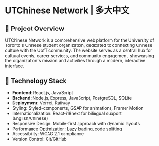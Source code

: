 # UTChinese Network | 多大中文

## 📌 Project Overview

UTChinese Network is a comprehensive web platform for the University of Toronto's Chinese student organization, dedicated to connecting Chinese culture with the UofT community. The website serves as a central hub for cultural events, career services, and community engagement, showcasing the organization's mission and activities through a modern, interactive interface.

## 🔧 Technology Stack

- **Frontend**: React.js, JavaScript
- **Backend**: Node.js, Express, JavaScript, PostgreSQL, SQLite
- **Deployment**: Vercel, Railway
- Styling: Styled-components, GSAP for animations, Framer Motion
- Internationalization: React-i18next for bilingual support (English/Chinese)
- Responsive Design: Mobile-first approach with dynamic layouts
- Performance Optimization: Lazy loading, code splitting
- Accessibility: WCAG 2.1 compliance
- Version Control: Git/GitHub
